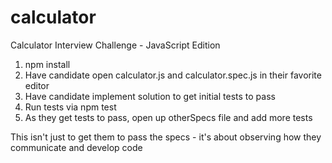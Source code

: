 # calculator
Calculator Interview Challenge - JavaScript Edition

  1.  npm install
  2.  Have candidate open calculator.js and calculator.spec.js in their favorite editor
  3.  Have candidate implement solution to get initial tests to pass
  4.  Run tests via npm test
  5.  As they get tests to pass, open up otherSpecs file and add more tests

This isn't just to get them to pass the specs - it's about observing how they communicate and develop code 
